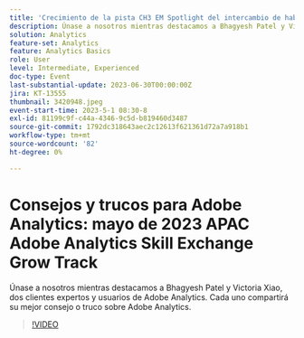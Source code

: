 ```yaml
---
title: 'Crecimiento de la pista CH3 EM Spotlight del intercambio de habilidades de APAC Adobe Analytics de mayo de 2023: consejos y trucos para Analytics'
description: Únase a nosotros mientras destacamos a Bhagyesh Patel y Victoria Xiao, dos clientes expertos y usuarios de Adobe Analytics. Cada uno compartirá su mejor consejo o truco sobre Adobe Analytics.
solution: Analytics
feature-set: Analytics
feature: Analytics Basics
role: User
level: Intermediate, Experienced
doc-type: Event
last-substantial-update: 2023-06-30T00:00:00Z
jira: KT-13555
thumbnail: 3420948.jpeg
event-start-time: 2023-5-1 08:30-8
exl-id: 81199c9f-c44a-4346-9c5d-b819460d3487
source-git-commit: 1792dc318643aec2c12613f621361d72a7a918b1
workflow-type: tm+mt
source-wordcount: '82'
ht-degree: 0%

---
```


# Consejos y trucos para Adobe Analytics: mayo de 2023 APAC Adobe Analytics Skill Exchange Grow Track

Únase a nosotros mientras destacamos a Bhagyesh Patel y Victoria Xiao, dos clientes expertos y usuarios de Adobe Analytics. Cada uno compartirá su mejor consejo o truco sobre Adobe Analytics.

>[!VIDEO](https://video.tv.adobe.com/v/3420948/?learn=on)
